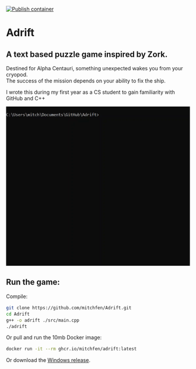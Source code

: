 [![Publish container](https://github.com/mitchfen/Adrift/actions/workflows/publishContainer.yml/badge.svg?branch=main)](https://github.com/mitchfen/Adrift/actions/workflows/publishContainer.yml)
# Adrift

## A text based puzzle game inspired by Zork.

Destined for Alpha Centauri, something unexpected wakes you from your cryopod.  
The success of the mission depends on your ability to fix the ship.

I wrote this during my first year as a CS student to gain familiarity with GitHub and C++

![adrift gif](./screenshots/adrift_gif.gif)

## Run the game:

Compile:

```bash
git clone https://github.com/mitchfen/Adrift.git
cd Adrift
g++ -o adrift ./src/main.cpp
./adrift
```

Or pull and run the 10mb Docker image:

```bash
docker run -it --rm ghcr.io/mitchfen/adrift:latest
```

Or download the [Windows release](https://github.com/mitchfen/Adrift/releases/tag/v1.0).
